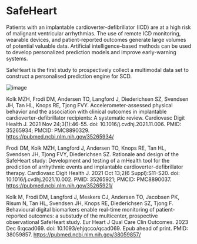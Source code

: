 # SafeHeart

Patients with an implantable cardioverter-defibrillator (ICD) are at a high risk of malignant ventricular arrhythmias. The use of remote ICD monitoring, wearable devices, and patient-reported outcomes generate large volumes of potential valuable data. Artificial intelligence–based methods can be used to develop personalized prediction models and improve early-warning systems.

SafeHeart is the first study to prospectively collect a multimodal data set to construct a personalised prediction engine for SCD.

![image](https://github.com/mzhkolk/SafeHeart-project/assets/72930961/3eb1f9c2-9ec0-4b3b-accb-8222e7eeda83)

Kolk MZH, Frodi DM, Andersen TO, Langford J, Diederichsen SZ, Svendsen JH, Tan HL, Knops RE, Tjong FVY. Accelerometer-assessed physical behavior and the association with clinical outcomes in implantable cardioverter-defibrillator recipients: A systematic review. Cardiovasc Digit Health J. 2021 Nov 24;3(1):46-55. doi: 10.1016/j.cvdhj.2021.11.006. PMID: 35265934; PMCID: PMC8890329.
https://pubmed.ncbi.nlm.nih.gov/35265934/

Frodi DM, Kolk MZH, Langford J, Andersen TO, Knops RE, Tan HL, Svendsen JH, Tjong FVY, Diederichsen SZ. Rationale and design of the SafeHeart study: Development and testing of a mHealth tool for the prediction of arrhythmic events and implantable cardioverter-defibrillator therapy. Cardiovasc Digit Health J. 2021 Oct 13;2(6 Suppl):S11-S20. doi: 10.1016/j.cvdhj.2021.10.002. PMID: 35265921; PMCID: PMC8890037.
https://pubmed.ncbi.nlm.nih.gov/35265921/

Kolk M, Frodi DM, Langford J, Meskers CJ, Andersen TO, Jacobsen PK, Risum N, Tan HL, Svendsen JH, Knops RE, Diederichsen SZ, Tjong F. Behavioural digital biomarkers enable real-time monitoring of patient-reported outcomes: a substudy of the multicenter, prospective observational SafeHeart study. Eur Heart J Qual Care Clin Outcomes. 2023 Dec 6:qcad069. doi: 10.1093/ehjqcco/qcad069. Epub ahead of print. PMID: 38059857.
https://pubmed.ncbi.nlm.nih.gov/38059857/

